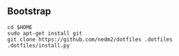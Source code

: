 ## Bootstrap

    cd $HOME
    sudo apt-get install git
    git clone https://github.com/nedm2/dotfiles .dotfiles
    .dotfiles/install.py
